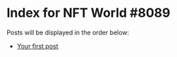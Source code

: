 # Index for NFT World #8089
Posts will be displayed in the order below:

- [Your first post](./001-first.md)

